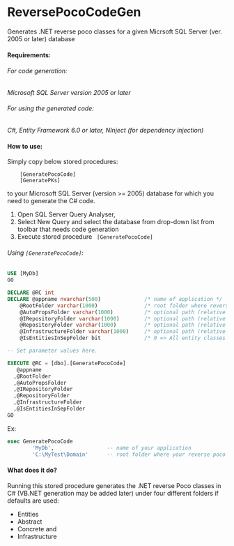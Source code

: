 # ReversePocoCodeGen
Generates .NET reverse poco classes for a given Micrsoft SQL Server (ver. 2005 or later) database


#### Requirements:

###### For code generation: 
_Microsoft SQL Server version 2005 or later_
###### For using the generated code: 
_C#, Entity Framework 6.0 or later, NInject (for dependency injection)_

#### How to use: 

Simply copy below stored procedures: 
    
        [GeneratePocoCode]
	    [GeneratePKs] 
to your Microsoft SQL Server (version >= 2005) database for which you need to generate the C# code.

1. Open SQL Server Query Analyser, 
2. Select New Query and select the database from drop-down list  from toolbar that needs code generation
3. Execute stored procedure ``` [GeneratePocoCode]```

###### Using ``` [GeneratePocoCode] ```:
```sql
USE [MyDb]
GO

DECLARE @RC int
DECLARE @appname nvarchar(500)              /* name of application */
    @RootFolder varchar(1000)               /* root folder where reverse poco code is generated */
    @AutoPropsFolder varchar(1000)          /* optional path (relative to root) for entity classes - default: '\Entities\' */
    @IRepositoryFolder varchar(1000)        /* optional path (relative to root) for repository interfaces - default: '\Abstract\' */
    @RepositoryFolder varchar(1000)         /* optional path (relative to root) for repository classes - default: '\Concrete\' */
    @InfrastructureFolder varchar(1000)     /* optional path (relative to root) for views, view-models, dbcotext, NInject classes - default: '\Infrastructure\' */
    @IsEntitiesInSepFolder bit              /* 0 => All entity classes in a single file in @InfrastructureFolder, 1 => Each entity written to a separate file in @AutoPropsFolder */

-- Set parameter values here.

EXECUTE @RC = [dbo].[GeneratePocoCode] 
   @appname
  ,@RootFolder
  ,@AutoPropsFolder
  ,@IRepositoryFolder
  ,@RepositoryFolder
  ,@InfrastructureFolder
  ,@IsEntitiesInSepFolder
GO
```

Ex: 
```sql
exec GeneratePocoCode 
		'MyDb',					-- name of your application
		'C:\MyTest\Domain'	    -- root folder where your reverse poco classes need to be generated)
```


#### What does it do?

Running this stored procedure generates the .NET reverse Poco classes in C# (VB.NET generation may be added later) under four different folders if defaults are used: 
* Entities
* Abstract
* Concrete and
* Infrastructure
